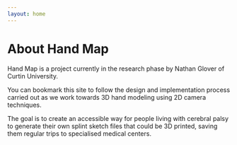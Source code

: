 ```yaml
---
layout: home
---
```

# About Hand Map

Hand Map is a project currently in the research phase by Nathan Glover of Curtin University.

You can bookmark this site to follow the design and implementation process carried out as we work towards 3D hand modeling using 2D camera techniques.

The goal is to create an accessible way for people living with cerebral palsy to generate their own splint sketch files that could be 3D printed, saving them regular trips to specialised medical centers.